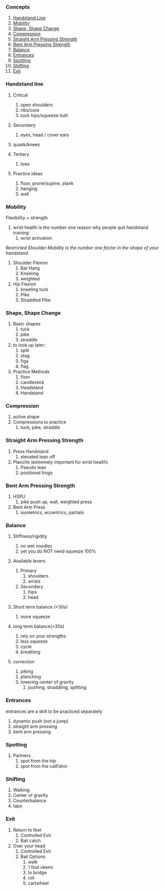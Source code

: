 ### Concepts

1. [Handstand Line](#handstand1.line)
1. [Mobility](#mobility)
1. [Shape, Shape Change](#shape1.shape1.change)
1. [Compression](#compression)
1. [Straight Arm Pressing Strength](#straight1.arm1.pressing1.strength)
1. [Bent Arm Pressing Strength](#bent1.arm1.pressing1.strength)
1. [Balance](#balance)
1. [Entrances](#entrances)
1. [Spotting](#spotting)
1. [Shifting](#shifting)
1. [Exit](#exit)

### Handstand line

1.  Critical
    1. open shoulders
    1. ribs/core
    1. tuck hips/squeeze butt
2.  Secondary
    1. eyes, head / cover ears
3.  quads/knees
4.  Tertiary

    1. toes

5.  Practice ideas
    1. floor, prone/supine, plank
    1. hanging
    1. wall

### Mobility

Flexibility + strength

1. wrist health is the number one reason why people quit handstand training
   1. wrist activation

_Restricted Shoulder Mobility is the number one factor in the shape of your handstand_

1. Shoulder Flexion
   1. Bar Hang
   1. Kneeling
   1. weighted
1. Hip Flexion
   1. kneeling tuck
   1. Pike
   1. Straddled Pike

### Shape, Shape Change

1. Basic shapes
   1. tuck
   1. pike
   1. straddle
1. to look up later:
   1. split
   1. stag
   1. figa
   1. flag
1. Practice Methods
   1. floor
   1. candlestick
   1. Headstand
   1. Handstand

### Compression

1. active shape
1. Compressions to practice
   1. tuck, pike, straddle

### Straight Arm Pressing Strength

1. Press Handstand
   1. elevated lean off
1. Planche (extremely important for wrist health)
   1. Pseudo lean
   1. positional frogs

### Bent Arm Pressing Strength

1. HSPU
   1. pike push up, wall, weighted press
1. Bent Arm Press
   1. isometrics, eccentrics, partials

### Balance

1. Stiffness/rigidity
   1. no wet noodles
   1. yet you do NOT need squeeze 100%
1. Available levers

   1. Primary
      1. shoulders
      1. wrists
   1. Secondary
      1. hips
      1. head

1. Short term balance (<30s)
   1. more squeeze
1. long term balance(>30s)

   1. rely on your strengths
   1. less squeeze
   1. cycle
   1. breathing

1. correction
   1. piking
   1. planching
   1. lowering center of gravity
      1. pushing, straddling, splitting

### Entrances

entrances are a skill to be practiced separately

1. dynamic push (not a jump)
1. straight arm pressing
1. bent arm pressing

### Spotting

1. Partners
   1. spot from the hip
   1. spot from the calf/shin

### Shifting

1. Walking
1. Center of gravity
1. Counterbalance
1. taps

### Exit

1. Return to feet
   1. Controlled Exit
   1. Bail catch
1. Over your head
   1. Controlled Exit
   1. Bail Options
      1. walk
      1. 1 foot ukemi
      1. to bridge
      1. roll
      1. cartwheel

